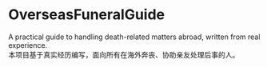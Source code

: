 # OverseasFuneralGuide

A practical guide to handling death-related matters abroad, written from real experience.  
本项目基于真实经历编写，面向所有在海外奔丧、协助亲友处理后事的人。
